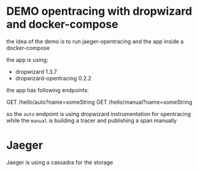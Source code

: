 # DEMO opentracing with dropwizard and docker-compose

the idea of the demo is to run jaeger-opentracing and the app inside a docker-compose

the app is using:
 - dropwizard 1.3.7
 - dropwizard-opentracing 0.2.2
 
the app has following endpoints:
 
 GET /hello/auto?name=someString
 GET /hello/manual?name=someString
 
 so the `auto` endpoint is using dropwizard instrumentation for opentracing while the `manual` is building a tracer and 
 publishing a span manually 
 
 
# Jaeger
Jaeger is using a cassadra for the storage 

